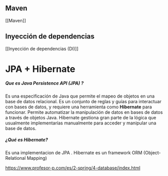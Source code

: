 

## Maven
[[Maven]]
## Inyección de dependencias 
[[Inyección de dependencias (DI)]]

# JPA + Hibernate
##### **Que es Java Persistence API (JPA) ?**
Es una especificación de Java que permite el mapeo de objetos en una base de datos relacional. Es un conjunto de reglas y guías para interactuar con bases de datos, y requiere una herramienta como **Hibernate** para funcionar.
Permite automatizar la manipulación de datos en bases de datos a través de objetos Java. Hibernate gestiona gran parte de la lógica que usualmente implementarías manualmente para acceder y manipular una base de datos.
##### **¿Qué es Hibernate?**
Es una implementacion de JPA . Hibernate es un framework ORM (Object-Relational Mapping)



https://www.profesor-p.com/es/2-spring/4-database/index.html

